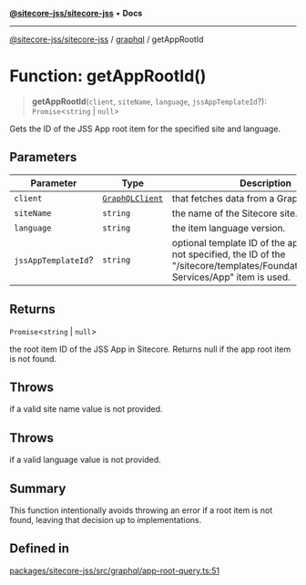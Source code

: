 [**@sitecore-jss/sitecore-jss**](../../README.md) • **Docs**

***

[@sitecore-jss/sitecore-jss](../../README.md) / [graphql](../README.md) / getAppRootId

# Function: getAppRootId()

> **getAppRootId**(`client`, `siteName`, `language`, `jssAppTemplateId`?): `Promise`\<`string` \| `null`\>

Gets the ID of the JSS App root item for the specified site and language.

## Parameters

| Parameter | Type | Description |
| ------ | ------ | ------ |
| `client` | [`GraphQLClient`](../../index/interfaces/GraphQLClient.md) | that fetches data from a GraphQL endpoint. |
| `siteName` | `string` | the name of the Sitecore site. |
| `language` | `string` | the item language version. |
| `jssAppTemplateId`? | `string` | optional template ID of the app root item. If not specified, the ID of the "/sitecore/templates/Foundation/JavaScript Services/App" item is used. |

## Returns

`Promise`\<`string` \| `null`\>

the root item ID of the JSS App in Sitecore. Returns null if the app root item is not found.

## Throws

if a valid site name value is not provided.

## Throws

if a valid language value is not provided.

## Summary

This function intentionally avoids throwing an error if a root item is not found,
leaving that decision up to implementations.

## Defined in

[packages/sitecore-jss/src/graphql/app-root-query.ts:51](https://github.com/Sitecore/jss/blob/7ddd22dfa8f8d76cfb96e977ac1a0d48c3a13d89/packages/sitecore-jss/src/graphql/app-root-query.ts#L51)
